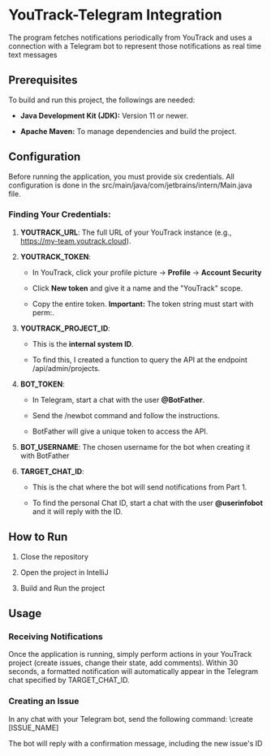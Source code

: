 YouTrack-Telegram Integration
=================================
The program fetches notifications periodically from YouTrack and uses a connection with a Telegram bot to represent those notifications as real time text messages
    

Prerequisites
-------------

To build and run this project, the followings are needed:

*   **Java Development Kit (JDK):** Version 11 or newer.
    
*   **Apache Maven:** To manage dependencies and build the project.
    

Configuration
----------------

Before running the application, you must provide six credentials. All configuration is done in the src/main/java/com/jetbrains/intern/Main.java file.

### Finding Your Credentials:

1.  **YOUTRACK\_URL**: The full URL of your YouTrack instance (e.g., https://my-team.youtrack.cloud).
    
2.  **YOUTRACK\_TOKEN**:
    
    *   In YouTrack, click your profile picture → **Profile** → **Account Security**
        
    *   Click **New token** and give it a name and the "YouTrack" scope.
        
    *   Copy the entire token. **Important:** The token string must start with perm:.
        
3.  **YOUTRACK\_PROJECT\_ID**:
    
    *   This is the **internal system ID**.
        
    *   To find this, I created a function to query the API at the endpoint /api/admin/projects.
        
4.  **BOT\_TOKEN**:
    
    *   In Telegram, start a chat with the user **@BotFather**.
        
    *   Send the /newbot command and follow the instructions.
        
    *   BotFather will give a unique token to access the API.
        
5.  **BOT\_USERNAME**: The chosen username for the bot when creating it with BotFather
    
6.  **TARGET\_CHAT\_ID**:
    
    *   This is the chat where the bot will send notifications from Part 1.
        
    *   To find the personal Chat ID, start a chat with the user **@userinfobot** and it will reply with the ID.
        

How to Run
-------------

1.  Close the repository
    
2.  Open the project in IntelliJ

3. Build and Run the project  
    

Usage
--------

### Receiving Notifications

Once the application is running, simply perform actions in your YouTrack project (create issues, change their state, add comments). Within 30 seconds, a formatted notification will automatically appear in the Telegram chat specified by TARGET\_CHAT\_ID.

### Creating an Issue

In any chat with your Telegram bot, send the following command: \create [ISSUE_NAME]

The bot will reply with a confirmation message, including the new issue's ID
